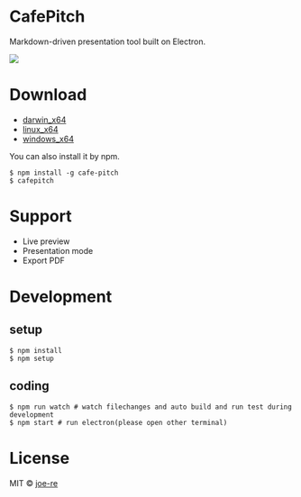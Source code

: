 # CafePitch

Markdown-driven presentation tool built on Electron.

![](https://cloud.githubusercontent.com/assets/4954534/14444835/4d3536e0-0083-11e6-8420-30d17c33e7b4.gif)

# Download

- [darwin_x64](https://github.com/joe-re/cafe-pitch/releases/download/v0.0.4/cafe_pitch_darwin_x64.zip)
- [linux_x64](https://github.com/joe-re/cafe-pitch/releases/download/v0.0.4/cafe_pitch_linux_x64.zip)
- [windows_x64](https://github.com/joe-re/cafe-pitch/releases/download/v0.0.4/cafe_pitch_win_x64.zip)

You can also install it by npm.

```
$ npm install -g cafe-pitch
$ cafepitch
```

# Support
- Live preview
- Presentation mode
- Export PDF

# Development

## setup
```
$ npm install
$ npm setup
```

## coding
```
$ npm run watch # watch filechanges and auto build and run test during development
$ npm start # run electron(please open other terminal)
```

# License

MIT © [joe-re](https://github.com/joe-re)
